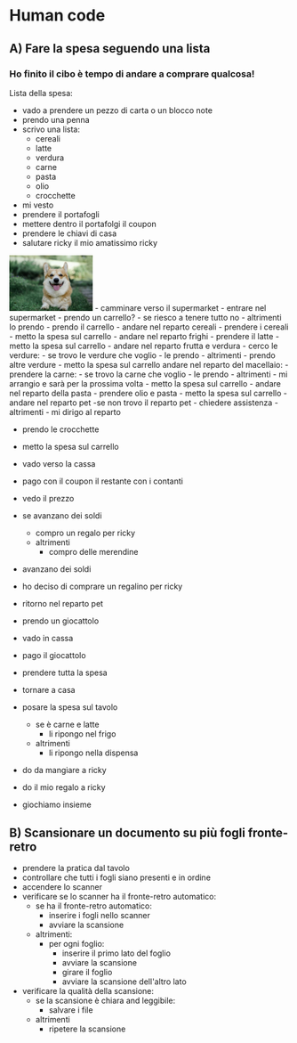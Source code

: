 # Human code

## A) Fare la spesa seguendo una lista
### Ho finito il cibo è tempo di andare a comprare qualcosa!

Lista della spesa:
- vado a prendere un pezzo di carta o un blocco note
- prendo una penna
- scrivo una lista:
    - cereali
    - latte
    - verdura
    - carne
    - pasta
    - olio
    - crocchette
- mi vesto
- prendere il portafogli
- mettere dentro il portafolgi il coupon
- prendere le chiavi di casa
- salutare ricky il mio amatissimo ricky   
<img src="ricky.jpg" alt="ricky" width="150px">
- camminare verso il supermarket
- entrare nel supermarket
- prendo un carrello?
    - se riesco a tenere tutto no
    - altrimenti lo prendo
        - prendo il carrello
- andare nel reparto cereali
- prendere i cereali
- metto la spesa sul carrello
- andare nel reparto frighi
- prendere il latte
- metto la spesa sul carrello
- andare nel reparto frutta e verdura
- cerco le verdure:
    - se trovo le verdure che voglio
        - le prendo
    - altrimenti 
        - prendo altre verdure
- metto la spesa sul carrello
andare nel reparto del macellaio:
- prendere la carne:
    - se trovo la carne che voglio
        - le prendo
    - altrimenti 
        - mi arrangio e sarà per la prossima volta
- metto la spesa sul carrello
- andare nel reparto della pasta
- prendere olio e pasta
- metto la spesa sul carrello
- andare nel reparto pet
    -se non trovo il reparto pet
        - chiedere assistenza
    -altrimenti 
        - mi dirigo al reparto

- prendo le crocchette
- metto la spesa sul carrello
- vado verso la cassa
- pago con il coupon il restante con i contanti
- vedo il prezzo
-  se avanzano dei soldi
    - compro un regalo per ricky
    -  altrimenti 
        -  compro delle merendine
- avanzano dei soldi
- ho deciso di comprare un regalino per ricky
- ritorno nel reparto pet
- prendo un giocattolo
- vado in cassa
- pago il giocattolo
- prendere tutta la spesa 
- tornare a casa
- posare la spesa sul tavolo
    - se è carne e latte
        - li ripongo nel frigo 
    - altrimenti 
        - li ripongo nella dispensa

- do da mangiare a ricky
- do il mio regalo a ricky 
- giochiamo insieme


## B) Scansionare un documento su più fogli fronte-retro

- prendere la pratica dal tavolo
- controllare che tutti i fogli siano presenti e in ordine
- accendere lo scanner
- verificare se lo scanner ha il fronte-retro automatico:
    - se ha il fronte-retro automatico:
        - inserire i fogli nello scanner
        - avviare la scansione
    - altrimenti:
        - per ogni foglio:
            - inserire il primo lato del foglio
            - avviare la scansione
            - girare il foglio
            - avviare la scansione dell'altro lato
- verificare la qualità della scansione:
    - se la scansione è chiara and leggibile:
        - salvare i file
    - altrimenti
        - ripetere la scansione